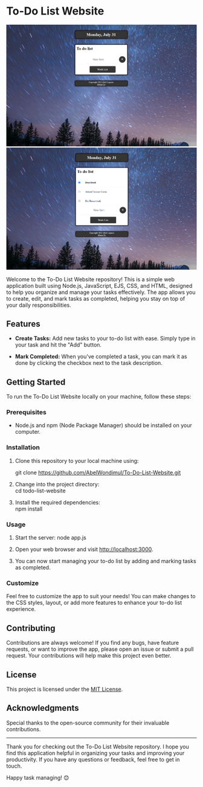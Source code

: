 # To-Do List Website


<img src="./img/to-dofirst.png">

<img src="./img/to-dosecond.png">

Welcome to the To-Do List Website repository! This is a simple web application built using Node.js, JavaScript, EJS, CSS, and HTML, designed to help you organize and manage your tasks effectively. The app allows you to create, edit, and mark tasks as completed, helping you stay on top of your daily responsibilities.

## Features

- **Create Tasks:** Add new tasks to your to-do list with ease. Simply type in your task and hit the "Add" button.

- **Mark Completed:** When you've completed a task, you can mark it as done by clicking the checkbox next to the task description.

## Getting Started

To run the To-Do List Website locally on your machine, follow these steps:

### Prerequisites

- Node.js and npm (Node Package Manager) should be installed on your computer.

### Installation

1. Clone this repository to your local machine using:<br>
   
   git clone https://github.com/AbelWondimul/To-Do-List-Website.git

2. Change into the project directory:<br>
   cd todo-list-website
   
3. Install the required dependencies:<br>
   npm install

### Usage

1. Start the server:
node app.js

2. Open your web browser and visit [http://localhost:3000](http://localhost:3000).

3. You can now start managing your to-do list by adding and marking tasks as completed.

### Customize

Feel free to customize the app to suit your needs! You can make changes to the CSS styles, layout, or add more features to enhance your to-do list experience.

## Contributing

Contributions are always welcome! If you find any bugs, have feature requests, or want to improve the app, please open an issue or submit a pull request. Your contributions will help make this project even better.

## License

This project is licensed under the [MIT License](LICENSE).

## Acknowledgments

Special thanks to  the open-source community for their invaluable contributions.

---

Thank you for checking out the To-Do List Website repository. I hope you find this application helpful in organizing your tasks and improving your productivity. If you have any questions or feedback, feel free to get in touch.

Happy task managing! 😊





